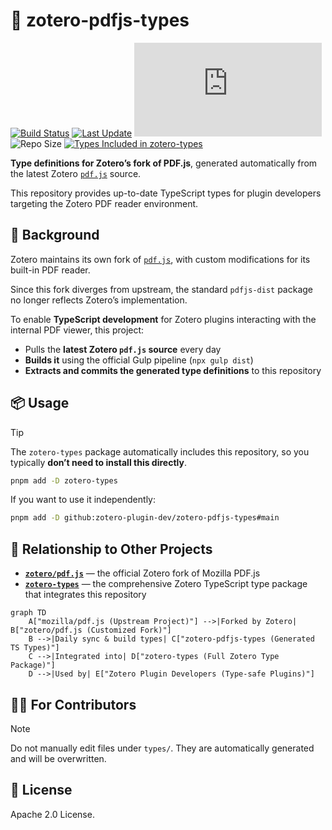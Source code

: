 # 📄 zotero-pdfjs-types

[![Build Status](https://github.com/zotero-plugin-dev/zotero-pdfjs-types/actions/workflows/update-types.yml/badge.svg)](https://github.com/zotero-plugin-dev/zotero-pdfjs-types/actions/workflows/update-types.yml)
[![Last Update](https://img.shields.io/github/last-commit/zotero-plugin-dev/zotero-pdfjs-types?label=Types%20last%20update&color=blue)](https://github.com/zotero-plugin-dev/zotero-pdfjs-types)
[![Last Update (pdf.js)](https://img.shields.io/github/last-commit/zotero/pdf.js?label=PDF.js%20last%20update&color=blue)](https://github.com/zotero/pdf.js)
![Repo Size](https://img.shields.io/github/repo-size/zotero-plugin-dev/zotero-pdfjs-types)
[![Types Included in zotero-types](https://img.shields.io/badge/zotero--types-integrated-success)](https://github.com/windingwind/zotero-types)

**Type definitions for Zotero’s fork of PDF.js**, generated automatically from the latest Zotero [`pdf.js`](https://github.com/zotero/pdf.js) source.

This repository provides up-to-date TypeScript types for plugin developers targeting the Zotero PDF reader environment.

## 🧩 Background

Zotero maintains its own fork of [`pdf.js`](https://github.com/mozilla/pdf.js), with custom modifications for its built-in PDF reader.

Since this fork diverges from upstream, the standard `pdfjs-dist` package no longer reflects Zotero’s implementation.

To enable **TypeScript development** for Zotero plugins interacting with the internal PDF viewer, this project:

- Pulls the **latest Zotero `pdf.js` source** every day
- **Builds it** using the official Gulp pipeline (`npx gulp dist`)
- **Extracts and commits the generated type definitions** to this repository

## 📦 Usage

> [!TIP]
> The `zotero-types` package automatically includes this repository, so you typically **don’t need to install this directly**.

```bash
pnpm add -D zotero-types
```

If you want to use it independently:

```bash
pnpm add -D github:zotero-plugin-dev/zotero-pdfjs-types#main
```

## 🧭 Relationship to Other Projects

- **[`zotero/pdf.js`](https://github.com/zotero/pdf.js)** — the official Zotero fork of Mozilla PDF.js
- **[`zotero-types`](https://github.com/windingwind/zotero-types)** — the comprehensive Zotero TypeScript type package that integrates this repository

```mermaid
graph TD
    A["mozilla/pdf.js (Upstream Project)"] -->|Forked by Zotero| B["zotero/pdf.js (Customized Fork)"]
    B -->|Daily sync & build types| C["zotero-pdfjs-types (Generated TS Types)"]
    C -->|Integrated into| D["zotero-types (Full Zotero Type Package)"]
    D -->|Used by| E["Zotero Plugin Developers (Type-safe Plugins)"]
```

## 🧑‍💻 For Contributors

> [!NOTE]
> Do not manually edit files under `types/`. They are automatically generated and will be overwritten.

## 🪪 License

Apache 2.0 License.
